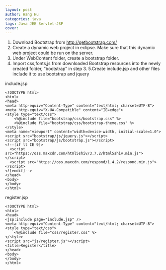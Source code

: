 ```yaml
---
layout: post
author: Hang Hu
categories: java
tags: Java JEE Servlet-JSP 
cover: 
---
```


1. Download Bootstrap from http://getbootstrap.com/
2. Create a dynamic web project in eclipse. Make sure that this dynamic web project could be run on the server. 
3. Under WebContent folder, create a bootstrap folder.
4. Import css,fonts,js from downloaded Bootstrap resources into the newly created folder, “bootstrap” in step 3.
5.Create include.jsp and other files include it to use bootstrap and jquery

include.jsp
```
<!DOCTYPE html>
<html>
<head>
<meta http-equiv="Content-Type" content="text/html; charset=UTF-8">
<meta http-equiv="X-UA-Compatible" content="IE=edge">
<style type="text/css">
    <%@include file="bootstrap/css/bootstrap.css" %>
    <%@include file="bootstrap/css/bootstrap-theme.css" %>
</style>
<meta name="viewport" content="width=device-width, initial-scale=1.0">
<script src="bootstrap/js/jquery.js"></script>
<script src="bootstrap/js/bootstrap.js"></script>
<!--[if lt IE 9]>
  <script src="https://oss.maxcdn.com/html5shiv/3.7.2/html5shiv.min.js"></script>
  <script src="https://oss.maxcdn.com/respond/1.4.2/respond.min.js"></script>
<![endif]-->
</head>
<body>
</body>
</html>
```
register.jsp
```
<!DOCTYPE html>
<html>
<head>
<jsp:include page="include.jsp" />
<meta http-equiv="Content-Type" content="text/html; charset=UTF-8">
<style type="text/css">
    <%@include file="css/register.css" %>
</style>
<script src="js/register.js"></script>
<title>Register</title>
</head>
<body>
</body>
</html>
```
